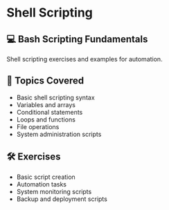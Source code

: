 # Shell Scripting

## 💻 Bash Scripting Fundamentals
Shell scripting exercises and examples for automation.

## 📝 Topics Covered
- Basic shell scripting syntax
- Variables and arrays
- Conditional statements
- Loops and functions
- File operations
- System administration scripts

## 🛠️ Exercises
- Basic script creation
- Automation tasks
- System monitoring scripts
- Backup and deployment scripts
